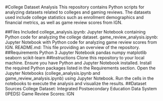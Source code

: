 #College Dataset Analysis
This repository contains Python scripts for analyzing datasets related to colleges and gaming reviews. The datasets used include college statistics such as enrollment demographics and financial metrics, as well as game review scores from IGN.

##Files Included
college_analysis.ipynb: Jupyter Notebook containing Python code for analyzing the college dataset.
game_review_analysis.ipynb: Jupyter Notebook with Python code for analyzing game review scores from IGN.
README.md: This file providing an overview of the repository.
##Requirements
Python 3
Jupyter Notebook
pandas
numpy
matplotlib
seaborn
scikit-learn
##Instructions
Clone this repository to your local machine.
Ensure you have Python and Jupyter Notebook installed.
Install the required Python packages listed in the Requirements section.
Open the Jupyter Notebooks (college_analysis.ipynb and game_review_analysis.ipynb) using Jupyter Notebook.
Run the cells in the notebooks to execute the analysis and visualize the results.
##Dataset Sources
College Dataset: Integrated Postsecondary Education Data System (IPEDS)
Game Review Scores: IGN
